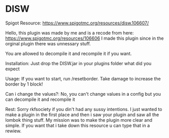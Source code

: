 # DISW
Spigot Resource: https://www.spigotmc.org/resources/disw.106607/


Hello, this plugin was made by me and is a recode from here: https://www.spigotmc.org/resources/106606
I made this plugin since in the orginal plugin there was unnessary stuff.

You are allowed to decompile it and recompile it if you want.

Installation:
Just drop the DISW.jar in your plugins folder what did you expect

Usage:
If you want to start, run /resetborder.
Take damage to increase the border by 1 block!


Can i change the values?:
No, you can't change values in a config but you can decompile it and recompile it

Rest:
Sorry rkfsociety if you din't had any sussy intentions.
I just wanted to make a plugin in the first place and then
i saw your plugin and saw all the lombok thing stuff.
My mission was to make the plugin more clear and simple.
If you want that i take down this resource u can type that in a rewiew.
